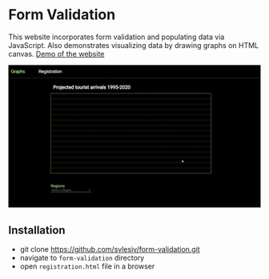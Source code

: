 # Form Validation
This website incorporates form validation and populating data via JavaScript. Also demonstrates visualizing data by drawing graphs on HTML canvas.
[Demo of the website](http://svitlanalesiv.me/js_project/registration.html)

![](./img/form.gif)

## Installation
* git clone https://github.com/svlesiv/form-validation.git
* navigate to `form-validation` directory
* open `registration.html` file in a browser